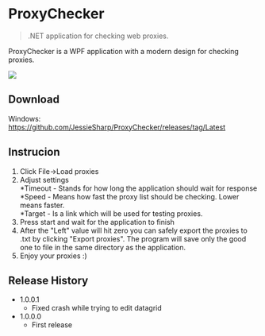 # ProxyChecker
> .NET application for checking web proxies.

ProxyChecker is a WPF application with a modern design for checking proxies.

![](https://github.com/JessieSharp/ProxyChecker/blob/main/demo.png?raw=true)

## Download

Windows:
https://github.com/JessieSharp/ProxyChecker/releases/tag/Latest

## Instrucion

1. Click File->Load proxies
2. Adjust settings <br />
  *Timeout - Stands for how long the application should wait for response <br />
  *Speed - Means how fast the proxy list should be checking. Lower means faster. <br />
  *Target - Is a link which will be used for testing proxies. <br />
3. Press start and wait for the application to finish
4. After the "Left" value will hit zero you can safely export the proxies to .txt by clicking "Export proxies". The program will save only the good one to file in the same directory as the application.
5. Enjoy your proxies :)
  

## Release History
* 1.0.0.1
    * Fixed crash while trying to edit datagrid
* 1.0.0.0
    * First release
